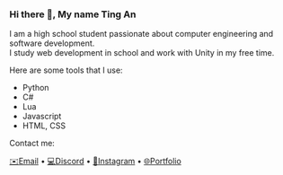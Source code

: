 ### Hi there 👋, My name Ting An
<p>
I am a high school student passionate about computer engineering and software development.<br>
I study web development in school and work with Unity in my free time.
</p>
Here are some tools that I use:
<ul>
  <li>Python</li>
  <li>C#</li>
  <li>Lua</li>
  <li>Javascript</li>
  <li>HTML, CSS</li>
</ul> 
<p>Contact me: </p>
<p><a href="mailto:wang_ting_an@students.edu.sg">✉️Email</a> • <a href="https://discordapp.com/users/nAgniT#3261">💻Discord</a> • <a href="https://www.instagram.com/na_gnit/">📱Instagram</a> • <a href="https://tingan1212.github.io">🌐Portfolio</a></p>

<!--
**TingAn1212/TingAn1212** is a ✨ _special_ ✨ repository because its `README.md` (this file) appears on your GitHub profile.

Here are some ideas to get you started:

- 🔭 I’m currently working on ...
- 🌱 I’m currently learning ...
- 👯 I’m looking to collaborate on ...
- 🤔 I’m looking for help with ...
- 💬 Ask me about ...
- 📫 How to reach me: ...
- 😄 Pronouns: ...
- ⚡ Fun fact: ...
-->
